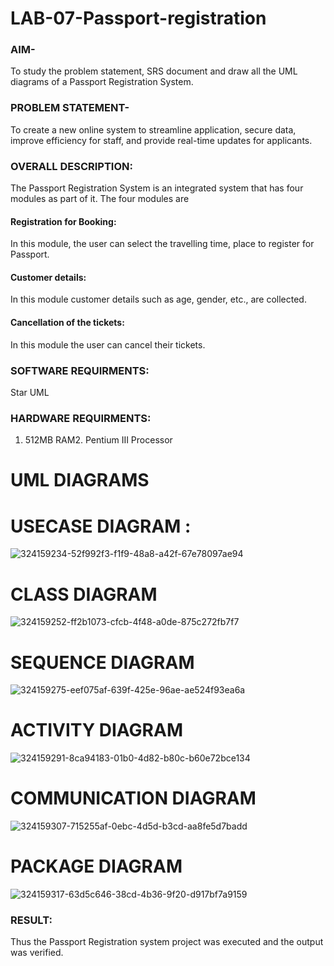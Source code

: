 # LAB-07-Passport-registration

### AIM-
To study the problem statement, SRS document and draw all the UML diagrams of a
Passport Registration System.

### PROBLEM STATEMENT-
To create a new online system to streamline application, secure data, improve efficiency for staff, and provide real-time updates for applicants.

### OVERALL DESCRIPTION:
The Passport Registration System is an integrated system that has four modules as part of
it. The four modules are
#### Registration for Booking:
In this module, the user can select the travelling time, place to register for Passport.
#### Customer details:
In this module customer details such as age, gender, etc., are collected.
#### Cancellation of the tickets:
In this module the user can cancel their tickets.
### SOFTWARE REQUIRMENTS:
Star UML
### HARDWARE REQUIRMENTS:
1. 512MB RAM2. Pentium III Processor
# UML DIAGRAMS
# USECASE DIAGRAM :
![324159234-52f992f3-f1f9-48a8-a42f-67e78097ae94](https://github.com/user-attachments/assets/8984b277-4aa0-4976-bd1d-8af5321487f1)
# CLASS DIAGRAM
![324159252-ff2b1073-cfcb-4f48-a0de-875c272fb7f7](https://github.com/user-attachments/assets/28e8df46-5285-498c-9476-218a9921407c)
# SEQUENCE DIAGRAM
![324159275-eef075af-639f-425e-96ae-ae524f93ea6a](https://github.com/user-attachments/assets/5ae5e42e-e0ec-4595-a91d-74e170924d80)
# ACTIVITY DIAGRAM
![324159291-8ca94183-01b0-4d82-b80c-b60e72bce134](https://github.com/user-attachments/assets/f9497dc8-cb2f-4632-b357-cd7972716355)
# COMMUNICATION DIAGRAM
![324159307-715255af-0ebc-4d5d-b3cd-aa8fe5d7badd](https://github.com/user-attachments/assets/4a318f69-962f-4e3e-ac31-c7168fe6ca29)
# PACKAGE DIAGRAM
![324159317-63d5c646-38cd-4b36-9f20-d917bf7a9159](https://github.com/user-attachments/assets/76c0d98b-7c3f-4bee-94b1-8ac0a76a795f)

### RESULT:
Thus the Passport Registration system project was executed and the output was verified.
